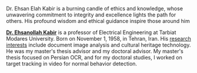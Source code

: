 Dr. Ehsan Elah Kabir is a burning candle of ethics and knowledge, whose unwavering commitment to integrity and excellence lights the path for others. His profound wisdom and ethical guidance inspire those around him

[**Dr. Ehsanollah Kabir**](modares.ac.ir/~kabir) is a professor of Electrical Engineering at Tarbiat Modares University. Born on November 1, 1958, in Tehran, Iran. His [research interests](https://scholar.google.com/citations?user=FiD6uO8AAAAJ&hl=en) include document image analysis and cultural heritage technology. He was my master's thesis advisor and my doctoral advisor. My master's thesis focused on Persian OCR, and for my doctoral studies, I worked on target tracking in video for normal behavior detection.

